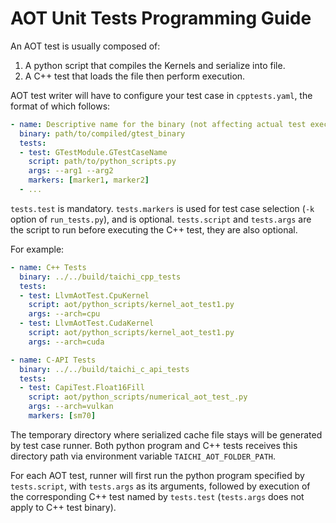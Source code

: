 # AOT Unit Tests Programming Guide

An AOT test is usually composed of:
1. A python script that compiles the Kernels and serialize into file.
2. A C++ test that loads the file then perform execution.

AOT test writer will have to configure your test case in `cpptests.yaml`,
the format of which follows:

```yaml
- name: Descriptive name for the binary (not affecting actual test execution)
  binary: path/to/compiled/gtest_binary
  tests:
  - test: GTestModule.GTestCaseName
    script: path/to/python_scripts.py
    args: --arg1 --arg2
    markers: [marker1, marker2]
  - ...
```

`tests.test` is mandatory.
`tests.markers` is used for test case selection (`-k` option of `run_tests.py`), and is optional.
`tests.script` and `tests.args` are the script to run before executing the C++ test, they are also optional.

For example:

```yaml
- name: C++ Tests
  binary: ../../build/taichi_cpp_tests
  tests:
  - test: LlvmAotTest.CpuKernel
    script: aot/python_scripts/kernel_aot_test1.py
    args: --arch=cpu
  - test: LlvmAotTest.CudaKernel
    script: aot/python_scripts/kernel_aot_test1.py
    args: --arch=cuda

- name: C-API Tests
  binary: ../../build/taichi_c_api_tests
  tests:
  - test: CapiTest.Float16Fill
    script: aot/python_scripts/numerical_aot_test_.py
    args: --arch=vulkan
    markers: [sm70]
```

The temporary directory where serialized cache file stays will be generated by test case runner. Both python program and C++ tests receives this directory path via environment variable `TAICHI_AOT_FOLDER_PATH`.

For each AOT test, runner will first run the python program specified by `tests.script`, with `tests.args` as its arguments, followed by execution of the corresponding C++ test named by `tests.test` (`tests.args` does not apply to C++ test binary).
